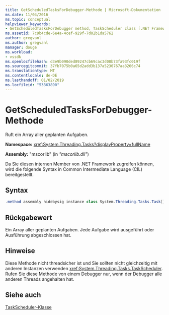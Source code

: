 ```yaml
---
title: GetScheduledTasksForDebugger-Methode | Microsoft-Dokumentation
ms.date: 11/04/2016
ms.topic: conceptual
helpviewer_keywords:
- GetScheduledTasksForDebugger method, TaskScheduler class [.NET Framework debug engines]
ms.assetid: 7c9b4cde-6e4a-4cef-929f-7d02b1da5762
author: gregvanl
ms.author: gregvanl
manager: douge
ms.workload:
- vssdk
ms.openlocfilehash: d3e9b090ded89247cb69cac3d08b73fa93fc019f
ms.sourcegitcommit: 37fb7075b0a65d2add3b137a5230767aa3266c74
ms.translationtype: MT
ms.contentlocale: de-DE
ms.lasthandoff: 01/02/2019
ms.locfileid: "53863890"
---
```

# <a name="getscheduledtasksfordebugger-method"></a>GetScheduledTasksForDebugger-Methode
Ruft ein Array aller geplanten Aufgaben.  
  
 **Namespace:** <xref:System.Threading.Tasks?displayProperty=fullName>  
  
 **Assembly:** "mscorlib" (in *"mscorlib.dll"*)  
  
 Da Sie diesen internen Member von .NET Framework zugreifen können, wird die folgende Syntax in Common Intermediate Language (CIL) bereitgestellt.  
  
## <a name="syntax"></a>Syntax  
  
```csharp  
.method assembly hidebysig instance class System.Threading.Tasks.Task[] GetScheduledTasksForDebugger() cil managed  
```  
  
## <a name="return-value"></a>Rückgabewert  
 Ein Array aller geplanten Aufgaben. Jede Aufgabe wird ausgeführt oder Ausführung abgeschlossen hat.  
  
## <a name="remarks"></a>Hinweise  
 Diese Methode nicht threadsicher ist und Sie sollten nicht gleichzeitig mit anderen Instanzen verwenden <xref:System.Threading.Tasks.TaskScheduler>. Rufen Sie diese Methode von einem Debugger nur, wenn der Debugger alle anderen Threads angehalten hat.  
  
## <a name="see-also"></a>Siehe auch  
 [TaskScheduler-Klasse](../../extensibility/debugger/taskscheduler-class-internal-members.md)